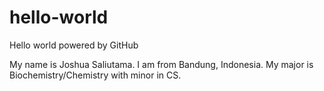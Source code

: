 hello-world
===========

Hello world powered by GitHub

My name is Joshua Saliutama. I am from Bandung, Indonesia. My major is Biochemistry/Chemistry with minor in CS. 
